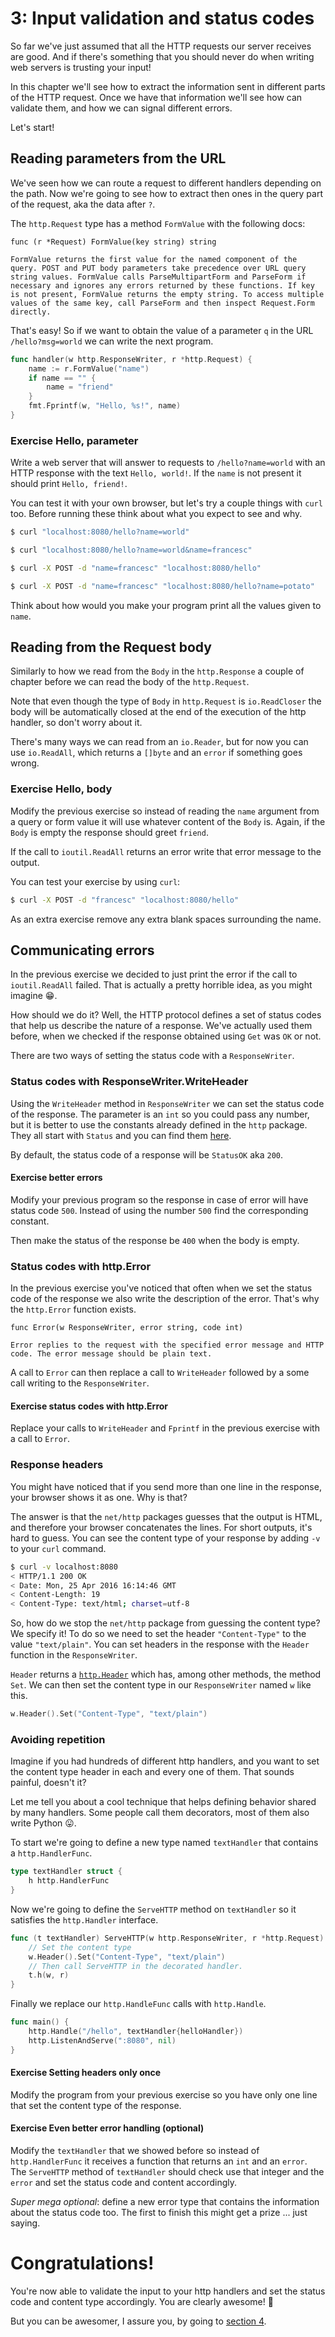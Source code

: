 # 3: Input validation and status codes

So far we've just assumed that all the HTTP requests our server receives are good.
And if there's something that you should never do when writing web servers is trusting your input!

In this chapter we'll see how to extract the information sent in different parts of the HTTP request.
Once we have that information we'll see how can validate them, and how we can signal different errors.

Let's start!

## Reading parameters from the URL

We've seen how we can route a request to different handlers depending on the path.
Now we're going to see how to extract then ones in the query part of the request, aka the data after `?`.

The `http.Request` type has a method `FormValue` with the following docs:

    func (r *Request) FormValue(key string) string

    FormValue returns the first value for the named component of the query. POST and PUT body parameters take precedence over URL query string values. FormValue calls ParseMultipartForm and ParseForm if necessary and ignores any errors returned by these functions. If key is not present, FormValue returns the empty string. To access multiple values of the same key, call ParseForm and then inspect Request.Form directly.

That's easy! So if we want to obtain the value of a parameter `q` in the URL `/hello?msg=world`
we can write the next program.

[embedmd]:# (examples/hello_parameter.go /func handler/ /^}/)
```go
func handler(w http.ResponseWriter, r *http.Request) {
	name := r.FormValue("name")
	if name == "" {
		name = "friend"
	}
	fmt.Fprintf(w, "Hello, %s!", name)
}
```

### Exercise Hello, parameter

Write a web server that will answer to requests to `/hello?name=world` with an HTTP response with the text `Hello, world!`.
If the `name` is not present it should print `Hello, friend!`.

You can test it with your own browser, but let's try a couple things with `curl` too.
Before running these think about what you expect to see and why.

```bash
$ curl "localhost:8080/hello?name=world"

$ curl "localhost:8080/hello?name=world&name=francesc"

$ curl -X POST -d "name=francesc" "localhost:8080/hello"

$ curl -X POST -d "name=francesc" "localhost:8080/hello?name=potato"
```

Think about how would you make your program print all the values given to `name`.

## Reading from the Request body

Similarly to how we read from the `Body` in the `http.Response` a couple of chapter before we can read
the body of the `http.Request`.

Note that even though the type of `Body` in `http.Request` is `io.ReadCloser` the body will be automatically
closed at the end of the execution of the http handler, so don't worry about it.

There's many ways we can read from an `io.Reader`, but for now you can use `io.ReadAll`,
which returns a `[]byte` and an `error` if something goes wrong.

### Exercise Hello, body

Modify the previous exercise so instead of reading the `name` argument from a query or form value it will
use whatever content of the `Body` is. Again, if the `Body` is empty the response should greet `friend`.

If the call to `ioutil.ReadAll` returns an error write that error message to the output.

You can test your exercise by using `curl`:

```bash
$ curl -X POST -d "francesc" "localhost:8080/hello"
```

As an extra exercise remove any extra blank spaces surrounding the name.

## Communicating errors

In the previous exercise we decided to just print the error if the call to `ioutil.ReadAll` failed.
That is actually a pretty horrible idea, as you might imagine 😁.

How should we do it? Well, the HTTP protocol defines a set of status codes that help us describe the nature of a response.
We've actually used them before, when we checked if the response obtained using `Get` was `OK` or not.

There are two ways of setting the status code with a `ResponseWriter`.

### Status codes with ResponseWriter.WriteHeader

Using the `WriteHeader` method in `ResponseWriter` we can set the status code of the response.
The parameter is an `int` so you could pass any number, but it is better to use the constants already
defined in the `http` package. They all start with `Status` and you can find them [here](https://golang.org/pkg/net/http/#pkg-constants).

By default, the status code of a response will be `StatusOK` aka `200`.

#### Exercise better errors

Modify your previous program so the response in case of error will have status code `500`.
Instead of using the number `500` find the corresponding constant.

Then make the status of the response be `400` when the body is empty.

### Status codes with http.Error

In the previous exercise you've noticed that often when we set the status code of the response we also
write the description of the error. That's why the `http.Error` function exists.

    func Error(w ResponseWriter, error string, code int)

    Error replies to the request with the specified error message and HTTP code. The error message should be plain text.

A call to `Error` can then replace a call to `WriteHeader` followed by a some call writing to the `ResponseWriter`.

#### Exercise status codes with http.Error

Replace your calls to `WriteHeader` and `Fprintf` in the previous exercise with a call to `Error`.

### Response headers

You might have noticed that if you send more than one line in the response,
your browser shows it as one. Why is that?

The answer is that the `net/http` packages guesses that the output is HTML,
and therefore your browser concatenates the lines. For short outputs, it's hard to guess.
You can see the content type of your response by adding `-v` to your `curl` command.

```bash
$ curl -v localhost:8080
< HTTP/1.1 200 OK
< Date: Mon, 25 Apr 2016 16:14:46 GMT
< Content-Length: 19
< Content-Type: text/html; charset=utf-8
```

So, how do we stop the `net/http` package from guessing the content type? We specify it!
To do so we need to set the header `"Content-Type"` to the value `"text/plain"`.
You can set headers in the response with the `Header` function in the `ResponseWriter`.

`Header` returns a [`http.Header`](https://golang.org/pkg/net/http/#Header) which has, among other methods,
the method `Set`. We can then set the content type in our `ResponseWriter` named `w` like this.

[embedmd]:# (examples/text_handler.go /w.Header.*/)
```go
w.Header().Set("Content-Type", "text/plain")
```

### Avoiding repetition

Imagine if you had hundreds of different http handlers, and you want to set the content type header
in each and every one of them. That sounds painful, doesn't it?

Let me tell you about a cool technique that helps defining behavior shared by many handlers.
Some people call them decorators, most of them also write Python 😛.

To start we're going to define a new type named `textHandler` that contains a `http.HandlerFunc`.

[embedmd]:# (examples/text_handler.go /type textHandler/ /^}/)
```go
type textHandler struct {
	h http.HandlerFunc
}
```

Now we're going to define the `ServeHTTP` method on `textHandler` so it satisfies the `http.Handler` interface.

[embedmd]:# (examples/text_handler.go /.*ServeHTTP/ /^}/)
```go
func (t textHandler) ServeHTTP(w http.ResponseWriter, r *http.Request) {
	// Set the content type
	w.Header().Set("Content-Type", "text/plain")
	// Then call ServeHTTP in the decorated handler.
	t.h(w, r)
}
```

Finally we replace our `http.HandleFunc` calls with `http.Handle`.

[embedmd]:# (examples/text_handler.go /func main/ /^}/)
```go
func main() {
	http.Handle("/hello", textHandler{helloHandler})
	http.ListenAndServe(":8080", nil)
}
```

#### Exercise Setting headers only once

Modify the program from your previous exercise so you have only one line that set the content type of the response.

#### Exercise Even better error handling (optional)

Modify the `textHandler` that we showed before so instead of `http.HandlerFunc` it receives a function that
returns an `int` and an `error`. The `ServeHTTP` method of `textHandler` should check use that integer and
the `error` and set the status code and content accordingly.

_Super mega optional_: define a new error type that contains the information about the status code too.
The first to finish this might get a prize ... just saying.

# Congratulations!

You're now able to validate the input to your http handlers and set the status code and content type accordingly.
You are clearly awesome! 🎉

But you can be awesomer, I assure you, by going to [section 4](../section04/README.md).
